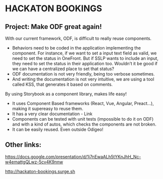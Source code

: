 # HACKATON BOOKINGS

## Project: Make ODF great again!

With our current framework, ODF, is difficult to really reuse components.

+ Behaviors need to be coded in the application implementing the component. For instance, if we want to set a input text field  as valid, we need to set the status in OneFront. But if SSLP wants to include an input, they need to set the status in their application too. Wouldn’t it be good if we can have a centralized place to set that status?
+ ODF documentation is not very friendly, being too verbose sometimes.
+ And writing the documentation is not very intuitive, we are using a tool called KSS, that generates it based on comments.

By using Storybook as a component library, makes life easy!

+ It uses Component Based frameworks (React, Vue, Angular, Preact…), making it supereasy to reuse them.
+ It has a very clear documentation - Link
+ Components can be tested with unit tests (impossible to do it on ODF) and with a kind of autos, which checks the components are not broken.
+ It can be easily reused. Even outside Odigeo!

## Other links:
https://docs.google.com/presentation/d/1j7nEwaALh5tYKnJhH_Nc-w4emattgQLwz-5cv4K9nnw

http://hackaton-bookings.surge.sh